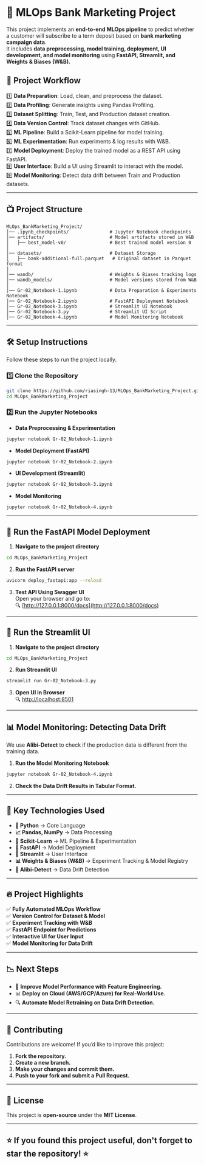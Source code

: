 # 🏦 MLOps Bank Marketing Project

This project implements an **end-to-end MLOps pipeline** to predict whether a customer will subscribe to a term deposit based on **bank marketing campaign data**.  
It includes **data preprocessing, model training, deployment, UI development, and model monitoring** using **FastAPI, Streamlit, and Weights & Biases (W&B).**

## 🚀 **Project Workflow**
1️⃣ **Data Preparation**: Load, clean, and preprocess the dataset.  
2️⃣ **Data Profiling**: Generate insights using Pandas Profiling.  
3️⃣ **Dataset Splitting**: Train, Test, and Production dataset creation.  
4️⃣ **Data Version Control**: Track dataset changes with GitHub.  
5️⃣ **ML Pipeline**: Build a Scikit-Learn pipeline for model training.  
6️⃣ **ML Experimentation**: Run experiments & log results with W&B.  
7️⃣ **Model Deployment**: Deploy the trained model as a REST API using FastAPI.  
8️⃣ **User Interface**: Build a UI using Streamlit to interact with the model.  
9️⃣ **Model Monitoring**: Detect data drift between Train and Production datasets.  

---

## 📺 **Project Structure**
```
MLOps_BankMarketing_Project/
│── .ipynb_checkpoints/               # Jupyter Notebook checkpoints
│── artifacts/                        # Model artifacts stored in W&B
│   ├── best_model-v0/                # Best trained model version 0
│
│── datasets/                         # Dataset Storage
│   ├── bank-additional-full.parquet   # Original dataset in Parquet format
│
│── wandb/                            # Weights & Biases tracking logs
│── wandb_models/                     # Model versions stored from W&B
│
│── Gr-02_Notebook-1.ipynb            # Data Preparation & Experiments Notebook
│── Gr-02_Notebook-2.ipynb            # FastAPI Deployment Notebook
│── Gr-02_Notebook-3.ipynb            # Streamlit UI Notebook
│── Gr-02_Notebook-3.py               # Streamlit UI Script
│── Gr-02_Notebook-4.ipynb            # Model Monitoring Notebook
```

---

## 🛠 **Setup Instructions**
Follow these steps to run the project locally.

### **1️⃣ Clone the Repository**
```bash
git clone https://github.com/riasingh-13/MLOps_BankMarketing_Project.git
cd MLOps_BankMarketing_Project
```

### **2️⃣ Run the Jupyter Notebooks**
- **Data Preprocessing & Experimentation**
```bash
jupyter notebook Gr-02_Notebook-1.ipynb
```
- **Model Deployment (FastAPI)**
```bash
jupyter notebook Gr-02_Notebook-2.ipynb
```
- **UI Development (Streamlit)**
```bash
jupyter notebook Gr-02_Notebook-3.ipynb
```
- **Model Monitoring**
```bash
jupyter notebook Gr-02_Notebook-4.ipynb
```

---

## 🚀 **Run the FastAPI Model Deployment**
1. **Navigate to the project directory**
```bash
cd MLOps_BankMarketing_Project
```
2. **Run the FastAPI server**
```bash
uvicorn deploy_fastapi:app --reload
```
3. **Test API Using Swagger UI**  
   Open your browser and go to:  
   🔍 [http://127.0.0.1:8000/docs](http://127.0.0.1:8000/docs)  

---

## 🎨 **Run the Streamlit UI**
1. **Navigate to the project directory**
```bash
cd MLOps_BankMarketing_Project
```
2. **Run Streamlit UI**
```bash
streamlit run Gr-02_Notebook-3.py
```
3. **Open UI in Browser**  
   🔍 [http://localhost:8501](http://localhost:8501)  

---

## 📊 **Model Monitoring: Detecting Data Drift**
We use **Alibi-Detect** to check if the production data is different from the training data.

1. **Run the Model Monitoring Notebook**
```bash
jupyter notebook Gr-02_Notebook-4.ipynb
```
2. **Check the Data Drift Results in Tabular Format.**

---

## 📀 **Key Technologies Used**
- **🔰 Python** → Core Language  
- **📈 Pandas, NumPy** → Data Processing  
- **🔬 Scikit-Learn** → ML Pipeline & Experimentation  
- **🏢 FastAPI** → Model Deployment  
- **🎩 Streamlit** → User Interface  
- **📊 Weights & Biases (W&B)** → Experiment Tracking & Model Registry  
- **🚨 Alibi-Detect** → Data Drift Detection  

---

## 🔥 **Project Highlights**
✅ **Fully Automated MLOps Workflow**  
✅ **Version Control for Dataset & Model**  
✅ **Experiment Tracking with W&B**  
✅ **FastAPI Endpoint for Predictions**  
✅ **Interactive UI for User Input**  
✅ **Model Monitoring for Data Drift**  

---

## 📉 **Next Steps**
- 🚀 **Improve Model Performance with Feature Engineering.**  
- 📊 **Deploy on Cloud (AWS/GCP/Azure) for Real-World Use.**  
- 🔍 **Automate Model Retraining on Data Drift Detection.**  

---

## 🤝 **Contributing**
Contributions are welcome! If you’d like to improve this project:
1. **Fork the repository.**
2. **Create a new branch.**
3. **Make your changes and commit them.**
4. **Push to your fork and submit a Pull Request.**

---

## 📄 **License**
This project is **open-source** under the **MIT License**.

---

## ⭐ **If you found this project useful, don't forget to star the repository!** ⭐

